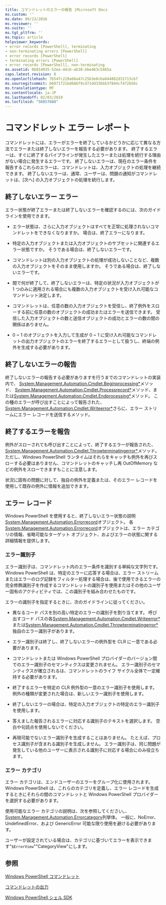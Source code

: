 ```yaml
---
title: コマンドレットのエラーの報告 |Microsoft Docs
ms.custom: ''
ms.date: 09/13/2016
ms.reviewer: ''
ms.suite: ''
ms.tgt_pltfrm: ''
ms.topic: article
helpviewer_keywords:
- error records [PowerShell], terminating
- non-terminating errors [PowerShell]
- error records [PowerShell]
- terminating errors [PowerShell]
- error records [PowerShell], non-terminating
ms.assetid: 0b014035-52ea-44cb-ab38-bbe463c5465a
caps.latest.revision: 8
ms.openlocfilehash: 7b54fc220a66a47c25b3e8cba644882d31713cb7
ms.sourcegitcommit: b6871f21bd666f9cd71dd336bb3f844cf472b56c
ms.translationtype: MT
ms.contentlocale: ja-JP
ms.lasthandoff: 02/03/2019
ms.locfileid: "56857688"
---
```

# <a name="cmdlet-error-reporting"></a>コマンドレット エラー レポート

コマンドレットには、エラーがエラーを終了しているかどうかに応じて異なる方法でエラーまたは終了しないエラーを報告する必要があります。 終了するエラーは、すぐに終了するパイプラインが発生したエラーまたは処理を続行する理由がない場合に発生するエラーです。 終了しないエラーは、現在のエラー条件を報告するこれらのエラーは、コマンドレットは、入力オブジェクトの処理を継続できます。 終了しないエラーは、通常、ユーザーは、問題の通知がコマンドレットは、[次へ] の入力オブジェクトの処理を続行します。

## <a name="terminating-and-nonterminating-errors"></a>終了しないエラー エラー

エラー状態が終了エラーまたは終了しないエラーを確認するのには、次のガイドラインを使用できます。

- エラー状態は、さらに入力オブジェクトはすべてを正常に処理されないコマンドレットをできなくなりますか。 場合は、終了エラーになります。

- 特定の入力オブジェクトまたは入力オブジェクトのサブセットに関連するエラー状態ですか。 そうである場合は、終了しないエラーです。

- コマンドレットは別の入力オブジェクトの処理が成功しないことなど、複数の入力オブジェクトをそのまま使用しますか。 そうである場合は、終了しないエラーです。

- 間で何が終了して、終了しないエラーは、特定の状況が入力オブジェクトが 1 つのみに適用される場合にも複数の入力オブジェクトを受け入れ可能なコマンドレット決定します。

- コマンドレットは、任意の数の入力オブジェクトを受信し、終了例外をスローする前に任意の数のオブジェクトの成功またはエラーを送信できます。 受信した入力オブジェクトの数と送信オブジェクトの成功とエラーの数の間の関係はありません。

- 0 ~ 1 のオブジェクトを入力して生成が 0 ~ 1 に受け入れ可能なコマンドレットの出力オブジェクトのエラーを終了するエラーとして扱うし、終端の例外を生成する必要があります。

## <a name="reporting-nonterminating-errors"></a>終了しないエラーの報告

終了しないエラーの報告する必要がありますを行うまでのコマンドレットの実装内で、 [System.Management.Automation.Cmdlet.Beginprocessing*](/dotnet/api/System.Management.Automation.Cmdlet.BeginProcessing)メソッド、 [System.Management.Automation.Cmdlet.Processrecord*](/dotnet/api/System.Management.Automation.Cmdlet.ProcessRecord)メソッド、または[System.Management.Automation.Cmdlet.Endprocessing*](/dotnet/api/System.Management.Automation.Cmdlet.EndProcessing)メソッド。 この種のエラーが呼び出すことによって報告された、 [System.Management.Automation.Cmdlet.Writeerror*](/dotnet/api/System.Management.Automation.Cmdlet.WriteError)さらに、エラー ストリームにエラー レコードを送信するメソッド。

## <a name="reporting-terminating-errors"></a>終了するエラーを報告

例外がスローされても呼び出すことによって、終了するエラーが報告された、 [System.Management.Automation.Cmdlet.Throwterminatingerror*](/dotnet/api/System.Management.Automation.Cmdlet.ThrowTerminatingError)メソッド。 ただし、Windows PowerShell ランタイムはそれらをキャッチも例外を再びスローする必要はありません、コマンドレットのキャッチし再 OutOfMemory などの例外をスローできますもことに注意します。

状況に固有の問題に対して、独自の例外を定義または、そのエラー レコードを使用して既存の例外に情報を追加できます。

## <a name="error-records"></a>エラー レコード

Windows PowerShell を使用すると、終了しないエラー状態の説明[System.Management.Automation.Errorrecord](/dotnet/api/System.Management.Automation.ErrorRecord)オブジェクト。 各[System.Management.Automation.Errorrecord](/dotnet/api/System.Management.Automation.ErrorRecord)オブジェクトは、エラー カテゴリの情報、省略可能なターゲット オブジェクト、およびエラーの状態に関する詳細情報を提供します。

### <a name="error-identifiers"></a>エラー識別子

エラー識別子は、コマンドレット内のエラー条件を識別する単純な文字列です。 Windows PowerShell は、特定のエラーに応答する場合は、エラー ストリームまたはエラーのログ記録をフィルター処理する場合は、後で使用できるエラーの完全修飾識別子を作成するコマンドレットの識別子を使用またはその他のユーザー固有のアクティビティでは、この識別子を組み合わせたものです。

エラーの識別子を指定するときに、次のガイドラインに従ってください。

- 異なるコード パスを別の高い特定のエラーの識別子を割り当てます。 呼び出すコード パスの各[System.Management.Automation.Cmdlet.Writeerror*](/dotnet/api/System.Management.Automation.Cmdlet.WriteError)または[System.Management.Automation.Cmdlet.Throwterminatingerror*](/dotnet/api/System.Management.Automation.Cmdlet.ThrowTerminatingError)独自のエラー識別子があります。

- エラー識別子は終了し、終了しないエラーの例外型を CLR に一意である必要があります。

- コマンドレットまたは Windows PowerShell プロバイダーのバージョン間でのエラー識別子のセマンティクスは変更されません。 エラー識別子のセマンティクスが確立されるは、コマンドレットのライフ サイクル全体で一定維持する必要があります。

- 終了するエラーを特定の CLR 例外型の一意のエラー識別子を使用します。 例外の種類が変更された場合は、新しいエラー識別子を使用します。

- 終了しないエラーの場合は、特定の入力オブジェクトの特定のエラー識別子を使用します。

- 答えました報告されるエラーに対応する識別子のテキストを選択します。 空白や句読点を使用しないでください。

- 再現可能でないエラー識別子を生成することはありません。 たとえば、プロセス識別子が含まれる識別子を生成しません。 エラー識別子は、同じ問題が発生している他のユーザーに表示される識別子に対応する場合にのみ役立ちます。

### <a name="error-categories"></a>エラー カテゴリ

エラー カテゴリは、エンドユーザーのエラーをグループ化に使用されます。 Windows PowerShell は、これらのカテゴリを定義し、エラー レコードを生成するときにそれらの間のコマンドレットと Windows PowerShell プロバイダーを選択する必要があります。

使用可能なエラー カテゴリの説明は、次を参照してください。、 [System.Management.Automation.Errorcategory](/dotnet/api/System.Management.Automation.ErrorCategory)列挙体。 一般に、NoError、UndefinedError、および GenericError 可能な限り使用を避ける必要があります。

ユーザーが設定されている場合は、カテゴリに基づいてエラーを表示できます"`$ErrorView`""CategoryView"にします。

## <a name="see-also"></a>参照

[Windows PowerShell コマンドレット](./cmdlet-overview.md)

[コマンドレットの出力](./types-of-cmdlet-output.md)

[Windows PowerShell シェル SDK](../windows-powershell-reference.md)
